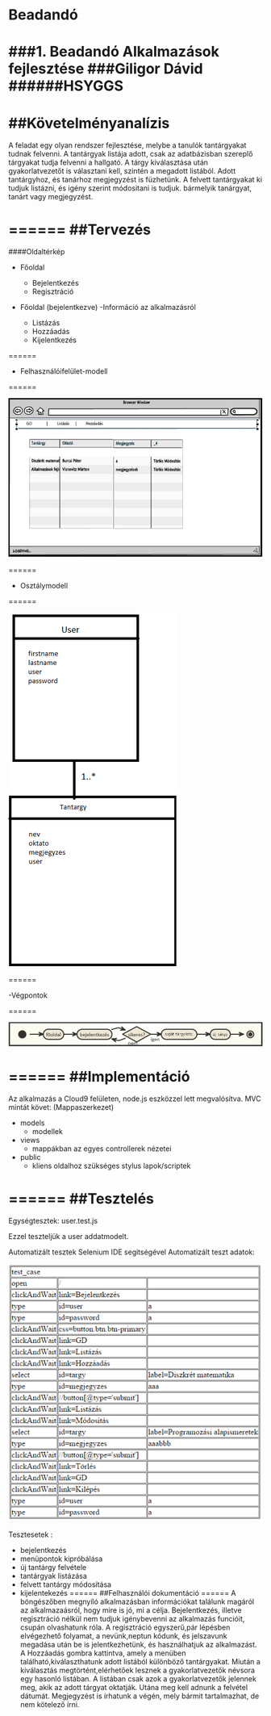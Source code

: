 # Beadandó
###1. Beadandó Alkalmazások fejlesztése 
###Giligor Dávid
######HSYGGS
======
##Követelményanalízis
======
A feladat egy olyan rendszer fejlesztése, melybe a tanulók tantárgyakat tudnak felvenni. 
A tantárgyak listája adott, csak az adatbázisban szereplő tárgyakat tudja felvenni a hallgató.
A tárgy kiválasztása után gyakorlatvezetőt is választani kell, szintén a megadott listából. 
Adott tantárgyhoz, és tanárhoz megjegyzést is füzhetünk. 
A felvett tantárgyakat ki tudjuk listázni, és igény szerint módositani is tudjuk. bármelyik tanárgyat, tanárt vagy megjegyzést.

======
##Tervezés
======
####Oldaltérkép
- Főoldal
  - Bejelentkezés
  - Regisztráció

- Főoldal (bejelentkezve)
  -Információ az alkalmazásról  
  - Listázás
  - Hozzáadás
  - Kijelentkezés

======

- Felhasználóifelület-modell

======

![ábra](dokumentacio/ablak.jpg "ábra")

======

- Osztálymodell

======

![ábra2](dokumentacio/modell.jpg "ábra2")

======

-Végpontok

======

![kép](dokumentacio/kép.jpg "kép")

======
##Implementáció
======
Az alkalmazás a Cloud9 felületen, node.js eszközzel lett megvalósítva.
MVC mintát követ: (Mappaszerkezet)

- models
  - modellek 
- views
  - mappákban az egyes controllerek nézetei
- public
  - kliens oldalhoz szükséges stylus lapok/scriptek

======
##Tesztelés
======

Egységtesztek: user.test.js 

Ezzel teszteljük a user addatmodelt.

Automatizált tesztek Selenium IDE segitségével
Automatizált teszt adatok:

![test](dokumentacio/testcase.jpg "test")

Tesztesetek :
- bejelentkezés
- menüpontok kipróbálása
- új tantárgy felvétele
- tantárgyak listázása
- felvett tantárgy módosítása
- kijelentekezés
======
##Felhasználói dokumentáció
======
A böngészőben megnyíló alkalmazásban információkat találunk magáról az
alkalmazaásról, hogy mire is jó, mi a célja. Bejelentkezés, illetve regisztráció
nélkül nem tudjuk igénybevenni az alkalmazás funcióit, csupán olvashatunk róla.
A regisztráció egyszerű,pár lépésben elvégezhető folyamat, a nevünk,neptun kódunk,
és jelszavunk megadása után be is jelentkezhetünk, és használhatjuk az alkalmazást.
A Hozzáadás gombra kattintva, amely a menüben található,kiválaszthatunk adott
listából különböző tantárgyakat. Miután a kiválasztás megtörtént,elérhetőek
lesznek a gyakorlatvezetők névsora egy hasonló listában. A listában csak azok
a gyakorlatvezetők jelennek meg, akik az adott tárgyat oktatják. Utána meg kell
adnunk a felvétel dátumát. Megjegyzést is írhatunk a végén, mely bármit
tartalmazhat, de nem kötelező írni.
